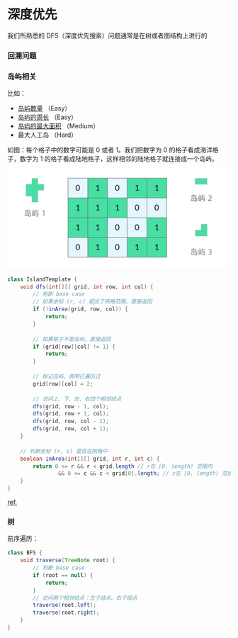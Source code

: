 # 深度优先
我们所熟悉的 DFS（深度优先搜索）问题通常是在树或者图结构上进行的

### 回溯问题

### 岛屿相关
比如：
* [岛屿数量](https://leetcode.cn/problems/number-of-islands/) （Easy）
* [岛屿的周长](https://leetcode.cn/problems/island-perimeter/) （Easy）
* [岛屿的最大面积](https://leetcode.cn/problems/max-area-of-island/) （Medium）
* 最大人工岛 （Hard）

如图：每个格子中的数字可能是 0 或者 1。我们把数字为 0 的格子看成海洋格子，数字为 1 的格子看成陆地格子，这样相邻的陆地格子就连接成一个岛屿。

![img.png](img.png)


```java
class IslandTemplate {
    void dfs(int[][] grid, int row, int col) {
        // 判断 base case
        // 如果坐标 (r, c) 超出了网格范围，直接返回
        if (!inArea(grid, row, col)) {
            return;
        }

        // 如果格子不是岛屿，直接返回
        if (grid[row][col] != 1) {
            return;
        }

        // 标记岛屿，表明已遍历过
        grid[row][col] = 2;

        // 访问上、下、左、右四个相邻结点
        dfs(grid, row - 1, col);
        dfs(grid, row + 1, col);
        dfs(grid, row, col - 1);
        dfs(grid, row, col + 1);
    }

    // 判断坐标 (r, c) 是否在网格中
    boolean inArea(int[][] grid, int r, int c) {
        return 0 <= r && r < grid.length // r在 [0. length) 范围内
                && 0 <= c && c < grid[0].length; // c在 [0. length) 范围内
    }
}
```
[ref.](https://leetcode.cn/problems/number-of-islands/solution/dao-yu-lei-wen-ti-de-tong-yong-jie-fa-dfs-bian-li-/)
### 树

前序遍历：
```java
class BFS {
    void traverse(TreeNode root) {
        // 判断 base case
        if (root == null) {
            return;
        }
        // 访问两个相邻结点：左子结点、右子结点
        traverse(root.left);
        traverse(root.right);
    }
}
```
